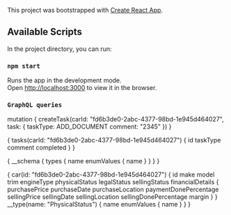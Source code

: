 This project was bootstrapped with [Create React App](https://github.com/facebook/create-react-app).

## Available Scripts

In the project directory, you can run:

### `npm start`

Runs the app in the development mode.<br>
Open [http://localhost:3000](http://localhost:3000) to view it in the browser.

### `GraphQL queries`

mutation {
  createTask(carId: "fd6b3de0-2abc-4377-98bd-1e945d464027", task: {
    taskType: ADD_DOCUMENT
		comment: "2345"
  })
}

{
  tasks(carId: "fd6b3de0-2abc-4377-98bd-1e945d464027") {
    id
    taskType
    comment
    completed
  }
}

{
  __schema {
    types {
      name
      enumValues {
        name
      }
    }
  }
}

{
  car(id: "fd6b3de0-2abc-4377-98bd-1e945d464027") {
    id
    make
    model
    trim
    engineType
    physicalStatus
    legalStatus
    sellingStatus
    financialDetails {
      purchasePrice
      purchaseDate
      purchaseLocation
      paymentDonePercentage
      sellingPrice
      sellingDate
      sellingLocation
      sellingDonePercentage
      margin
    }
  }
  __type(name: "PhysicalStatus") {
    name
    enumValues {
      name
    }
  }
}
